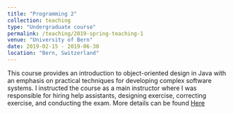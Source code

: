 ```yaml
---
title: "Programming 2"
collection: teaching
type: "Undergraduate course"
permalink: /teaching/2019-spring-teaching-1
venue: "University of Bern"
date: 2019-02-15 - 2019-06-30
location: "Bern, Switzerland"
---
```


This course provides an introduction to object-oriented design in Java with an emphasis on practical techniques for developing complex software systems.
I instructed the course as a main instructor where I was responsible for hiring help assistants, designing exercise, correcting exercise, and conducting the exam.
More details can be found [Here](http://scg.unibe.ch/teaching/p2)